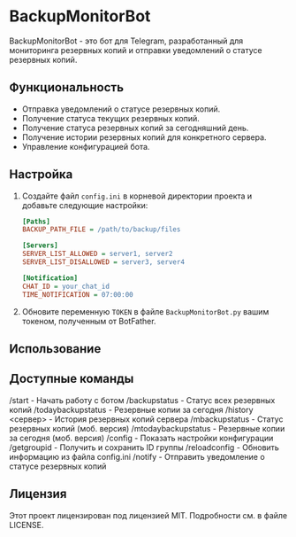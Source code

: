 # BackupMonitorBot

BackupMonitorBot - это бот для Telegram, разработанный для мониторинга резервных копий и отправки уведомлений о статусе резервных копий.

## Функциональность

- Отправка уведомлений о статусе резервных копий.
- Получение статуса текущих резервных копий.
- Получение статуса резервных копий за сегодняшний день.
- Получение истории резервных копий для конкретного сервера.
- Управление конфигурацией бота.

## Настройка

1. Создайте файл `config.ini` в корневой директории проекта и добавьте следующие настройки:

    ```ini
    [Paths]
    BACKUP_PATH_FILE = /path/to/backup/files

    [Servers]
    SERVER_LIST_ALLOWED = server1, server2
    SERVER_LIST_DISALLOWED = server3, server4

    [Notification]
    CHAT_ID = your_chat_id
    TIME_NOTIFICATION = 07:00:00
    ```

2. Обновите переменную `TOKEN` в файле `BackupMonitorBot.py` вашим токеном, полученным от BotFather.

## Использование

## Доступные команды
/start - Начать работу с ботом
/backupstatus - Статус всех резервных копий
/todaybackupstatus - Резервные копии за сегодня
/history <сервер> - История резервных копий сервера
/mbackupstatus - Статус резервных копий (моб. версия)
/mtodaybackupstatus - Резервные копии за сегодня (моб. версия)
/config - Показать настройки конфигурации
/getgroupid - Получить и сохранить ID группы
/reloadconfig - Обновить информацию из файла config.ini
/notify - Отправить уведомление о статусе резервных копий

## Лицензия
Этот проект лицензирован под лицензией MIT. Подробности см. в файле LICENSE.